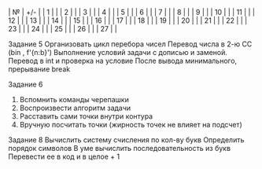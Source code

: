 

| № | +/- |
|  1  |  |
|  2  |  |
|  3  |  |
|  4  |  |
|  5  |  |
|  6  |  |
|  7  |  |
|  8  |  |
|  9  |  |
|  10  |  |
|  11  |  |
|  12  |  |
|  13  |  |
|  14  |  |
|  15  |  |
|  16  |  |
|  17  |  |
|  18  |  |
|  19  |  |
|  20  |  |
|  21  |  |
|  22  |  |
|  23  |  |
|  24  |  |
|  25  |  |
|  26  |  |
|  27  |  |


Задание 5
Организовать цикл перебора чисел
Перевод числа в 2-ю СС (bin , f'{n:b}')
Выполнение условий задачи с дописью и заменой.
Перевод в int и проверка на условие
После вывода минимального, прерывание break


Задание 6
1. Вспомнить команды черепашки
2. Воспроизвести алгоритм задачи
3. Расставить сами точки внутри контура
4. Вручную посчитать точки (жирность точек не влияет на подсчет)

Задание 8
Вычислить систему счисления по кол-ву букв
Определить порядок символов
В уме вычислить последовательность из букв
Перевести ее в код и в целое + 1
